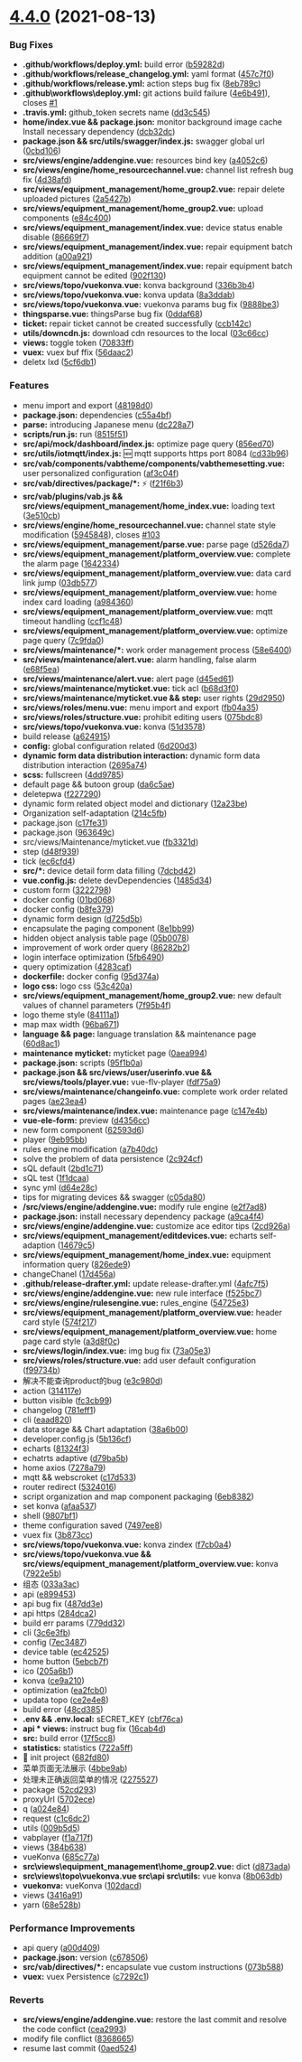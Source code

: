 # [4.4.0](https://github.com/dgiot/dgiot_dashboard/compare/v4.3.0...v4.4.0) (2021-08-13)


### Bug Fixes

* **.github/workflows/deploy.yml:** build error ([b59282d](https://github.com/dgiot/dgiot_dashboard/commit/b59282d6e6095c4cdf5b2092293d8da91fe8c258))
* **.github/workflows/release_changelog.yml:** yaml format ([457c7f0](https://github.com/dgiot/dgiot_dashboard/commit/457c7f0731d58ef923c6e99250d895647bf29d4f))
* **.github/workflows/release.yml:** action steps bug fix ([8eb789c](https://github.com/dgiot/dgiot_dashboard/commit/8eb789cb56a00cd67f9e474769543b48962bd24b))
* **.github\workflows\deploy.yml:** git actions build failure ([4e6b491](https://github.com/dgiot/dgiot_dashboard/commit/4e6b4915bebe2acb8f59bfb717330813e7cece0e)), closes [#1](https://github.com/dgiot/dgiot_dashboard/issues/1)
* **.travis.yml:** github_token secrets name ([dd3c545](https://github.com/dgiot/dgiot_dashboard/commit/dd3c5451629ddf148ed8eb90cab7c76238d8ee6b))
* **home/index.vue && package.json:** monitor background image cache Install necessary dependency ([dcb32dc](https://github.com/dgiot/dgiot_dashboard/commit/dcb32dcdaadbf663bce8ad51eae644a8fe13b750))
* **package.json && src/utils/swagger/index.js:** swagger global url ([0cbd106](https://github.com/dgiot/dgiot_dashboard/commit/0cbd1067159cecbc93ced36c05a4b9976851eea1))
* **src/views/engine/addengine.vue:** resources bind key ([a4052c6](https://github.com/dgiot/dgiot_dashboard/commit/a4052c6ffea1d115e8ef6dc15e3d18100e61424a))
* **src/views/engine/home_resourcechannel.vue:** channel list refresh bug fix ([4d38afd](https://github.com/dgiot/dgiot_dashboard/commit/4d38afd0180dcba71a6f505eb3bccca386049b00))
* **src/views/equipment_management/home_group2.vue:** repair delete uploaded pictures ([2a5427b](https://github.com/dgiot/dgiot_dashboard/commit/2a5427b0d48c7165665c2c55d9a63899f3a19bb3))
* **src/views/equipment_management/home_group2.vue:** upload components ([e84c400](https://github.com/dgiot/dgiot_dashboard/commit/e84c400597c8ae9f23ade44e7dcf802baeba192b))
* **src/views/equipment_management/index.vue:** device status enable disable ([86669f7](https://github.com/dgiot/dgiot_dashboard/commit/86669f7fff8a9a51bcadeac3735ecaa29cb0ca43))
* **src/views/equipment_management/index.vue:** repair equipment batch addition ([a00a921](https://github.com/dgiot/dgiot_dashboard/commit/a00a921c680104de2f5af753a184982fc9dc6f07))
* **src/views/equipment_management/index.vue:** repair equipment batch equipment cannot be edited ([902f130](https://github.com/dgiot/dgiot_dashboard/commit/902f130fba18008274e814bef0fd37bafcb283aa))
* **src/views/topo/vuekonva.vue:** konva background ([336b3b4](https://github.com/dgiot/dgiot_dashboard/commit/336b3b4e0e3a5f0b3de9964cb9ca7c1aee946db3))
* **src/views/topo/vuekonva.vue:** konva updata ([8a3ddab](https://github.com/dgiot/dgiot_dashboard/commit/8a3ddab2866fbee12e3fff28e56e1845c1b481a5))
* **src/views/topo/vuekonva.vue:** vuekonva params bug fix ([9888be3](https://github.com/dgiot/dgiot_dashboard/commit/9888be313d830157e21f99a0ad927c1e91b19678))
* **thingsparse.vue:** thingsParse bug fix ([0ddaf68](https://github.com/dgiot/dgiot_dashboard/commit/0ddaf6899953eaaceeef4c01a3f52e93cec36b32))
* **ticket:** repair ticket cannot be created successfully ([ccb142c](https://github.com/dgiot/dgiot_dashboard/commit/ccb142c364c9b2c490d4a60745ee0fe3567b5354))
* **utils/downcdn.js:** download cdn resources to the local ([03c66cc](https://github.com/dgiot/dgiot_dashboard/commit/03c66cc2dfbb204c44c1057effc2d9464f661a05))
* **views:** toggle token ([70833ff](https://github.com/dgiot/dgiot_dashboard/commit/70833ff61a5922f982edb474bec8d92ce410bc4b))
* **vuex:** vuex buf ffix ([56daac2](https://github.com/dgiot/dgiot_dashboard/commit/56daac2be12283c81a14f0d1a53ec6614d5c4b15))
* deletx lxd ([5cf6db1](https://github.com/dgiot/dgiot_dashboard/commit/5cf6db11f9f4250e58f5198c19c9b47db97acd2e))


### Features

* menu import and export ([48198d0](https://github.com/dgiot/dgiot_dashboard/commit/48198d0cf9c865fbd98235b1359bf75f724ffe81))
* **package.json:** dependencies ([c55a4bf](https://github.com/dgiot/dgiot_dashboard/commit/c55a4bfec61e90eaff9397efcabe1488c271d237))
* **parse:** introducing Japanese menu ([dc228a7](https://github.com/dgiot/dgiot_dashboard/commit/dc228a75d8a1ee3bc2ea252c6180861e1a4529d9))
* **scripts/run.js:** run ([8515f51](https://github.com/dgiot/dgiot_dashboard/commit/8515f518ddc9763cfcfc8ac43686926009d6929a))
* **src/api/mock/dashboard/index.js:** optimize page query ([856ed70](https://github.com/dgiot/dgiot_dashboard/commit/856ed70508bb395218c7902ff8ad20641757bbee))
* **src/utils/iotmqtt/index.js:** :new:	 mqtt supports https port 8084 ([cd33b96](https://github.com/dgiot/dgiot_dashboard/commit/cd33b969fc8f73bb20352fd4ad8c52f1799da99a))
* **src/vab/components/vabtheme/components/vabthemesetting.vue:** user personalized configuration ([af3c04f](https://github.com/dgiot/dgiot_dashboard/commit/af3c04f0630131e5ff811d644dee565e1234051c))
* **src/vab/directives/package/*:** :zap: ([f21f6b3](https://github.com/dgiot/dgiot_dashboard/commit/f21f6b3e4d2ee93804e2a410f70094f09210c867))
* **src/vab/plugins/vab.js && src/views/equipment_management/home_index.vue:** loading text ([3e510cb](https://github.com/dgiot/dgiot_dashboard/commit/3e510cbcd98453434c3021e34be8c97a7da59d36))
* **src/views/engine/home_resourcechannel.vue:** channel state style modification ([5945848](https://github.com/dgiot/dgiot_dashboard/commit/5945848b71a407afbb4cd687005208a970112192)), closes [#103](https://github.com/dgiot/dgiot_dashboard/issues/103)
* **src/views/equipment_management/parse.vue:** parse page ([d526da7](https://github.com/dgiot/dgiot_dashboard/commit/d526da7f83d97b26e0aa5781ae25776003aa89e5))
* **src/views/equipment_management/platform_overview.vue:** complete the alarm page ([1642334](https://github.com/dgiot/dgiot_dashboard/commit/16423345f6aedc5168966c33871e524beb8558db))
* **src/views/equipment_management/platform_overview.vue:** data card link jump ([03db577](https://github.com/dgiot/dgiot_dashboard/commit/03db57735423b9e4af701bc94bfe359bfc14b798))
* **src/views/equipment_management/platform_overview.vue:** home index card loading ([a984360](https://github.com/dgiot/dgiot_dashboard/commit/a98436030b90ee8c0513aa7e5df4d3b23deb7df0))
* **src/views/equipment_management/platform_overview.vue:** mqtt timeout handling ([ccf1c48](https://github.com/dgiot/dgiot_dashboard/commit/ccf1c4822dd11f13befb3d7ee89fea8d8994200d))
* **src/views/equipment_management/platform_overview.vue:** optimize page query ([7c9fda0](https://github.com/dgiot/dgiot_dashboard/commit/7c9fda05dabc8690911369f2093ce4071c4d1a17))
* **src/views/maintenance/*:** work order management process ([58e6400](https://github.com/dgiot/dgiot_dashboard/commit/58e64005849de3bd86f9d06cb7987b8b10efbfac))
* **src/views/maintenance/alert.vue:** alarm handling, false alarm ([e68f5ea](https://github.com/dgiot/dgiot_dashboard/commit/e68f5ea1057c6950df0c9db4f364cc7246eb3880))
* **src/views/maintenance/alert.vue:** alert page ([d45ed61](https://github.com/dgiot/dgiot_dashboard/commit/d45ed61805b0233ca50484ecddbbdedf65fa3abc))
* **src/views/maintenance/myticket.vue:** tick acl ([b68d3f0](https://github.com/dgiot/dgiot_dashboard/commit/b68d3f02e6ceddc75cf0eaaa6ebcfc85b62580f0))
* **src/views/maintenance/myticket.vue && step:** user rights ([29d2950](https://github.com/dgiot/dgiot_dashboard/commit/29d295094299b6bb213fc2961a1e1ea063149be2))
* **src/views/roles/menu.vue:** menu import and export ([fb04a35](https://github.com/dgiot/dgiot_dashboard/commit/fb04a35f4e35ffc9b79aae56ad5ea261192edf8e))
* **src/views/roles/structure.vue:** prohibit editing users ([075bdc8](https://github.com/dgiot/dgiot_dashboard/commit/075bdc8dfbcde40fa87dbd1705f6897e48785feb))
* **src/views/topo/vuekonva.vue:** konva ([51d3578](https://github.com/dgiot/dgiot_dashboard/commit/51d3578493669268af1f78e52013817ed0452a69))
* build release ([a624915](https://github.com/dgiot/dgiot_dashboard/commit/a6249150a9c5d43bcfd2e869d671dc19414b9936))
* **config:** global configuration related ([6d200d3](https://github.com/dgiot/dgiot_dashboard/commit/6d200d30f7864f2635fda8ce90f8f084b49219dc))
* **dynamic form data distribution interaction:** dynamic form data distribution interaction ([2695a74](https://github.com/dgiot/dgiot_dashboard/commit/2695a7494a468669db270aed0de03b7de0446777))
* **scss:** fullscreen ([4dd9785](https://github.com/dgiot/dgiot_dashboard/commit/4dd9785eea758815038155648b8e472d427f9a33))
* default page && butoon group ([da6c5ae](https://github.com/dgiot/dgiot_dashboard/commit/da6c5aee3e877fd98026bd08cc401bba73615789))
* deletepwa ([f227290](https://github.com/dgiot/dgiot_dashboard/commit/f227290394992f2309ba4a1fd0740e13b0bdf89c))
* dynamic form related object model and dictionary ([12a23be](https://github.com/dgiot/dgiot_dashboard/commit/12a23be5c7d1ff1b67400fdeaaf86375556776aa))
* Organization self-adaptation ([214c5fb](https://github.com/dgiot/dgiot_dashboard/commit/214c5fb7aa34cee460413a71eaef3daef0db5cc1))
* package.json ([c17fe31](https://github.com/dgiot/dgiot_dashboard/commit/c17fe318ad9742d864c9a7a2fabaf7c84f1baf2a))
* package.json ([963649c](https://github.com/dgiot/dgiot_dashboard/commit/963649c780e71251994cdf4afac540c84dc32a63))
* src/views/Maintenance/myticket.vue ([fb3321d](https://github.com/dgiot/dgiot_dashboard/commit/fb3321d7fea85a808258104cb6a8a17f40d70c66))
* step ([d48f939](https://github.com/dgiot/dgiot_dashboard/commit/d48f939ca0fe17ae2f9a2255954a45e2014a48c5))
* tick ([ec6cfd4](https://github.com/dgiot/dgiot_dashboard/commit/ec6cfd4e0487d64cb2b18f12a1a32000d7ee1121))
* **src/*:** device detail form data filling ([7dcbd42](https://github.com/dgiot/dgiot_dashboard/commit/7dcbd42db0563db806fdc8521a562b736565868f))
* **vue.config.js:** delete devDependencies ([1485d34](https://github.com/dgiot/dgiot_dashboard/commit/1485d349e21ed61959fd4bc96f21d955cc0d3f01))
* custom form ([3222798](https://github.com/dgiot/dgiot_dashboard/commit/3222798981cd0c0f8499282774252777fa5ac5d1))
* docker config ([01bd068](https://github.com/dgiot/dgiot_dashboard/commit/01bd068f29d9ca8ab09f4793fb5b804f7da88036))
* docker config ([b8fe379](https://github.com/dgiot/dgiot_dashboard/commit/b8fe3797986f335b5673f83b6b8121dc4c89f882))
* dynamic form design ([d725d5b](https://github.com/dgiot/dgiot_dashboard/commit/d725d5bcae3b670bcf6d27c12c463daebb354dd5))
* encapsulate the paging component ([8e1bb99](https://github.com/dgiot/dgiot_dashboard/commit/8e1bb99cc9beb49f6ecf2f888c973e8efd1c3448))
* hidden object analysis table page ([05b0078](https://github.com/dgiot/dgiot_dashboard/commit/05b007835132846f4c44a4d40f833cc60ad4ded0))
* improvement of work order query ([86282b2](https://github.com/dgiot/dgiot_dashboard/commit/86282b291bbd5679e6b9dd8a81af1753d8339fb2))
* login interface optimization ([5fb6490](https://github.com/dgiot/dgiot_dashboard/commit/5fb649048c4fe551fadc93607322af3c82703274))
* query optimization ([4283caf](https://github.com/dgiot/dgiot_dashboard/commit/4283cafb42a9e8e18c56603785018701832c6aed))
* **dockerfile:** docker config ([95d374a](https://github.com/dgiot/dgiot_dashboard/commit/95d374a8b7764ad32396a064f2545f1991a2265e))
* **logo css:** logo css ([53c420a](https://github.com/dgiot/dgiot_dashboard/commit/53c420a69feed585bf43c69ddaf55e78a6cdf41d))
* **src/views/equipment_management/home_group2.vue:** new default values of channel parameters ([7f95b4f](https://github.com/dgiot/dgiot_dashboard/commit/7f95b4fc402c774cfb9fd352df765647a1c15d78))
* logo theme style ([84111a1](https://github.com/dgiot/dgiot_dashboard/commit/84111a1c1c58055bd654fa6ce3784e3c96779dae))
* map max width ([96ba671](https://github.com/dgiot/dgiot_dashboard/commit/96ba6716a8a8f3db105dcfdd69142158b47e75b9))
* **language && page:** language translation && maintenance page ([60d8ac1](https://github.com/dgiot/dgiot_dashboard/commit/60d8ac1a6f452776eff4adf12d19b68cd97c8677))
* **maintenance myticket:** myticket page ([0aea994](https://github.com/dgiot/dgiot_dashboard/commit/0aea99407c0c6db234bf2cb8e0e8b6799e196cf9))
* **package.json:** scripts ([95f1b0a](https://github.com/dgiot/dgiot_dashboard/commit/95f1b0aae5338b723fdc25826732b05ffda97af5))
* **package.json && src/views/user/userinfo.vue && src/views/tools/player.vue:** vue-flv-player ([fdf75a9](https://github.com/dgiot/dgiot_dashboard/commit/fdf75a96f23b791ce0fb76320cab3737c3d6c719))
* **src/views/maintenance/changeinfo.vue:** complete work order related pages ([ae23ea4](https://github.com/dgiot/dgiot_dashboard/commit/ae23ea493aabdada76ffcde56b235ae4fc90e0a7))
* **src/views/maintenance/index.vue:** maintenance page ([c147e4b](https://github.com/dgiot/dgiot_dashboard/commit/c147e4bf98257c146333199c97e1f699dae5faa5))
* **vue-ele-form:** preview ([d4356cc](https://github.com/dgiot/dgiot_dashboard/commit/d4356cce9c91105b70e7d3bfcad72963a2de4cd1))
* new form component ([62593d6](https://github.com/dgiot/dgiot_dashboard/commit/62593d60142e5cfe009df8e6807070eba084e9d4))
* player ([9eb95bb](https://github.com/dgiot/dgiot_dashboard/commit/9eb95bb2dce8b35124f5199d600fa2195712acb6))
* rules engine modification ([a7b40dc](https://github.com/dgiot/dgiot_dashboard/commit/a7b40dcf42d452ab87f9f1e1fa8befd59019d360))
* solve the problem of data persistence ([2c924cf](https://github.com/dgiot/dgiot_dashboard/commit/2c924cfed28bad8e26bff33620c330d6165e53b7))
* sQL default ([2bd1c71](https://github.com/dgiot/dgiot_dashboard/commit/2bd1c71e173e9a08eb17c7a7ec8e83b5f6804115))
* sQL test ([1f1dcaa](https://github.com/dgiot/dgiot_dashboard/commit/1f1dcaac5e6502eedb717f8f4d0d366c1c124a40))
* sync yml ([d64e28c](https://github.com/dgiot/dgiot_dashboard/commit/d64e28ce2db90712f1d5f50348c3251a1ffbfd5c))
* tips for migrating devices  && swagger ([c05da80](https://github.com/dgiot/dgiot_dashboard/commit/c05da801a3db5b03b41053fe6efe9c3e03a6eac6))
* **/src/views/engine/addengine.vue:** modify rule engine ([e2f7ad8](https://github.com/dgiot/dgiot_dashboard/commit/e2f7ad8585e29d6bb6697fc15de3f6aed9d8c003))
* **package.json:** install necessary dependency package ([a9ca4f4](https://github.com/dgiot/dgiot_dashboard/commit/a9ca4f4b810e23df0360ad6baf0b3883eb6a8dd6))
* **src/views/engine/addengine.vue:** customize ace editor tips ([2cd926a](https://github.com/dgiot/dgiot_dashboard/commit/2cd926a92848ccda243c3d104dfa87262ce90706))
* **src/views/equipment_management/editdevices.vue:** echarts self-adaption ([14679c5](https://github.com/dgiot/dgiot_dashboard/commit/14679c56b25a5102e7f8eae3b7574f15d5ec5663))
* **src/views/equipment_management/home_index.vue:** equipment information query ([826ede9](https://github.com/dgiot/dgiot_dashboard/commit/826ede9c0c092b08e024d906e27f258b99a15d86))
* changeChanel ([17d456a](https://github.com/dgiot/dgiot_dashboard/commit/17d456ad0d4eec6f15d4d45206ae9299bba578f4))
* **.github/release-drafter.yml:** update release-drafter.yml ([4afc7f5](https://github.com/dgiot/dgiot_dashboard/commit/4afc7f587f010e965a9c96b194d076395cb129ac))
* **src/views/engine/addengine.vue:** new rule interface ([f525bc7](https://github.com/dgiot/dgiot_dashboard/commit/f525bc796fd9f83f7b5993547394e1c90152767d))
* **src/views/engine/rulesengine.vue:** rules_engine ([54725e3](https://github.com/dgiot/dgiot_dashboard/commit/54725e30779ad546b8aaa51f9e82e3dc2458b729))
* **src/views/equipment_management/platform_overview.vue:** header card style ([574f217](https://github.com/dgiot/dgiot_dashboard/commit/574f217c54493d314d2066c44979f6e068a15700))
* **src/views/equipment_management/platform_overview.vue:** home page card style ([a3d8f0c](https://github.com/dgiot/dgiot_dashboard/commit/a3d8f0cdc78ec25d0504ed03fdb3e22789cebe39))
* **src/views/login/index.vue:** img bug fix ([73a05e3](https://github.com/dgiot/dgiot_dashboard/commit/73a05e3f47013a718c6f5658fbd35990cca08edf))
* **src/views/roles/structure.vue:** add user default configuration ([f99734b](https://github.com/dgiot/dgiot_dashboard/commit/f99734b2d8f55ef68c64acc81ecdf9ef3234dbe0))
* 解决不能查询product的bug ([e3c980d](https://github.com/dgiot/dgiot_dashboard/commit/e3c980d252b892167e2e82054b61b4ae1c3f380a))
* action ([314117e](https://github.com/dgiot/dgiot_dashboard/commit/314117e2ffbe50f9067abffb3612b99577240087))
* button visible ([fc3cb99](https://github.com/dgiot/dgiot_dashboard/commit/fc3cb9978603e1629b67d57f58f973b95a7564ee))
* changelog ([781eff1](https://github.com/dgiot/dgiot_dashboard/commit/781eff14be82357b918af4886c3edff28c883307))
* cli ([eaad820](https://github.com/dgiot/dgiot_dashboard/commit/eaad820f8e10642e53d32bdf973e87979780336c))
* data storage && Chart adaptation ([38a6b00](https://github.com/dgiot/dgiot_dashboard/commit/38a6b00f721f8d70f48509b3f6f5649187d529dc))
* developer.config.js ([5b136cf](https://github.com/dgiot/dgiot_dashboard/commit/5b136cff281a98129ceedd5e050ddc865a0f616a))
* echarts ([81324f3](https://github.com/dgiot/dgiot_dashboard/commit/81324f3853b61da7f949a48d50c78105e7b1fa04))
* echatrts adaptive ([d79ba5b](https://github.com/dgiot/dgiot_dashboard/commit/d79ba5b82b455ed415cb109a5349ee1851ed8874))
* home axios ([7278a79](https://github.com/dgiot/dgiot_dashboard/commit/7278a791b60965a81a6b5f706549955761f7ae64))
* mqtt && webscroket ([c17d533](https://github.com/dgiot/dgiot_dashboard/commit/c17d53351a0799d21eef480f2cd39f0227f9bd92))
* router redirect ([5324016](https://github.com/dgiot/dgiot_dashboard/commit/53240167b708c4c77b21c01a4dc20386940a45ee))
* script organization and map component packaging ([6eb8382](https://github.com/dgiot/dgiot_dashboard/commit/6eb83824b1ae985a83d835a6716825278d148f19))
* set konva ([afaa537](https://github.com/dgiot/dgiot_dashboard/commit/afaa5375e12329144bd7f650e1cb42145131b463))
* shell ([9807bf1](https://github.com/dgiot/dgiot_dashboard/commit/9807bf12f68cafdea73fc8fb25310c15ec8a09c8))
* theme configuration saved ([7497ee8](https://github.com/dgiot/dgiot_dashboard/commit/7497ee8551629bdd822e7f8d8b4893075c2a3217))
* vuex fix ([3b873cc](https://github.com/dgiot/dgiot_dashboard/commit/3b873ccefab8d188b215391072738659e57dbc95))
* **src/views/topo/vuekonva.vue:** konva zindex ([f7cb0a4](https://github.com/dgiot/dgiot_dashboard/commit/f7cb0a452026f5671c10ea7eff8917b4e89ed29a))
* **src/views/topo/vuekonva.vue && src/views/equipment_management/platform_overview.vue:** konva ([7922e5b](https://github.com/dgiot/dgiot_dashboard/commit/7922e5ba16d0968d1a5fc9e77de17677a19b49b5))
* 组态 ([033a3ac](https://github.com/dgiot/dgiot_dashboard/commit/033a3acd4ac7c07c9c13ca8a82ebce0491266855))
* api ([e899453](https://github.com/dgiot/dgiot_dashboard/commit/e899453b2e4da6c0989a6118df307244d518cbc5))
* api bug fix ([487dd3e](https://github.com/dgiot/dgiot_dashboard/commit/487dd3eb94eb9092184573b4a09b12e1d596fa63))
* api https ([284dca2](https://github.com/dgiot/dgiot_dashboard/commit/284dca27035fd03a9e05da037591a5e8888f691a))
* build err params ([779dd32](https://github.com/dgiot/dgiot_dashboard/commit/779dd3252c6435e246655635fc0309c7c95f88da))
* cli ([3c6e3fb](https://github.com/dgiot/dgiot_dashboard/commit/3c6e3fbf73e20ede6df85bcfae9f521387570196))
* config ([7ec3487](https://github.com/dgiot/dgiot_dashboard/commit/7ec34873aad8ebf62a3ff17bf8f654591f517e6b))
* device table ([ec42525](https://github.com/dgiot/dgiot_dashboard/commit/ec42525ca76e55c1c5299a7ed14b3e89babf9741))
* home button ([5ebcb7f](https://github.com/dgiot/dgiot_dashboard/commit/5ebcb7f8b5674d5c10b7a9aa736b2aac2c5928ea))
* ico ([205a6b1](https://github.com/dgiot/dgiot_dashboard/commit/205a6b1084b7a268257d401b88f3055e9c35cb76))
* konva ([ce9a210](https://github.com/dgiot/dgiot_dashboard/commit/ce9a210d0ffef9b3258cc35fca5d056117e5c4f1))
* optimization ([ea2fcb0](https://github.com/dgiot/dgiot_dashboard/commit/ea2fcb0c0ab42235563a055c1c40e1c0cc8f3383))
* updata topo ([ce2e4e8](https://github.com/dgiot/dgiot_dashboard/commit/ce2e4e888c87faaffd5ee15bef40500242c74c6c))
* build error ([48cd385](https://github.com/dgiot/dgiot_dashboard/commit/48cd385ee94ef03c9e0cb0cfd43fce4e4d83531b))
* **.env && .env.local:** sECRET_KEY ([cbf76ca](https://github.com/dgiot/dgiot_dashboard/commit/cbf76ca5961776a423fefc2df4ce4c1992a6c02d))
* **api * views:** instruct bug fix ([16cab4d](https://github.com/dgiot/dgiot_dashboard/commit/16cab4d9df9c31beb1a45be780b8ba28e94f440c))
* **src:** build error ([17f5cc8](https://github.com/dgiot/dgiot_dashboard/commit/17f5cc859898ce85d39f7f321fbf4e7e1ad77815))
* **statistics:** statistics ([722a5ff](https://github.com/dgiot/dgiot_dashboard/commit/722a5ffd6b7291b094015391ee254a4eda0025a2))
* :tada:  init project ([682fd80](https://github.com/dgiot/dgiot_dashboard/commit/682fd80f75b6552641e16644cc30d99cd827fd13))
* 菜单页面无法展示 ([4bbe9ab](https://github.com/dgiot/dgiot_dashboard/commit/4bbe9ab262fa89f08ce8980493459f43bb5a39c2))
* 处理未正确返回菜单的情况 ([2275527](https://github.com/dgiot/dgiot_dashboard/commit/22755271d551c7466e1abd6e9d52605818bb8c16))
* package ([52cd293](https://github.com/dgiot/dgiot_dashboard/commit/52cd2935af8069f0f32d5a8923267f2f9a2dc751))
* proxyUrl ([5702ece](https://github.com/dgiot/dgiot_dashboard/commit/5702ece392c7c47660feece18a9e89959f463630))
* q ([a024e84](https://github.com/dgiot/dgiot_dashboard/commit/a024e847482e8dbe5aee1dd957e8fe0ea7c07f5f))
* request ([c1c6dc2](https://github.com/dgiot/dgiot_dashboard/commit/c1c6dc280859bbd5c43caf9023adcffebbee6cb2))
* utils ([009b5d5](https://github.com/dgiot/dgiot_dashboard/commit/009b5d5c898fbb8f677a541a008eb9fd39854498))
* vabplayer ([f1a717f](https://github.com/dgiot/dgiot_dashboard/commit/f1a717f8f082cce3941318c49f09f3668ed402ed))
* views ([384b638](https://github.com/dgiot/dgiot_dashboard/commit/384b638483230bfa45eb7839c2ff567828ad2686))
* vueKonva ([685c77a](https://github.com/dgiot/dgiot_dashboard/commit/685c77a799a6b8b1838467e4af0a140b7863a9a9))
* **src\views\equipment_management\home_group2.vue:** dict ([d873ada](https://github.com/dgiot/dgiot_dashboard/commit/d873adaf19f08787e149cfb43e2d4d5b0da17194))
* **src\views\topo\vuekonva.vue src\api src\utils:** vue konva ([8b063db](https://github.com/dgiot/dgiot_dashboard/commit/8b063db55f56fc605ebea980b80e09874872a99a))
* **vuekonva:** vueKonva ([102dacd](https://github.com/dgiot/dgiot_dashboard/commit/102dacd28df30f04c5e463d18996f85d697576da))
* views ([3416a91](https://github.com/dgiot/dgiot_dashboard/commit/3416a915704e78ab8f0700ad42e9eadad84e50c3))
* yarn ([68e528b](https://github.com/dgiot/dgiot_dashboard/commit/68e528be95b50b94ef4327e4a041e22462266213))


### Performance Improvements

* api query ([a00d409](https://github.com/dgiot/dgiot_dashboard/commit/a00d409dd442b4942fe8c132536346191f0877c9))
* **package.json:** version ([c678506](https://github.com/dgiot/dgiot_dashboard/commit/c678506ac67ef28b5b66a70772a9d933ecf94a1b))
* **src/vab/directives/*:** encapsulate vue custom instructions ([073b588](https://github.com/dgiot/dgiot_dashboard/commit/073b5882de4433faa56c60f7e4683c2218b20e51))
* **vuex:** vuex Persistence ([c7292c1](https://github.com/dgiot/dgiot_dashboard/commit/c7292c1b300af6ffe40744fbe37ad02ea618fa0b))


### Reverts

* **src/views/engine/addengine.vue:** restore the last commit and resolve the code conflict ([cea2993](https://github.com/dgiot/dgiot_dashboard/commit/cea299385793f1d4c4c51c0bbc4934e822ef8176))
* modify file conflict ([8368665](https://github.com/dgiot/dgiot_dashboard/commit/8368665eb6e39f7ecd9c34822a7331880bd849b9))
* resume last commit ([0aed524](https://github.com/dgiot/dgiot_dashboard/commit/0aed524fa434325d42faecbb46c23fe02c0e9002))




